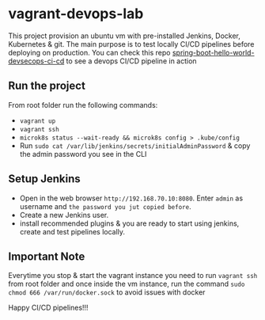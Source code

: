 # vagrant-devops-lab

This project provision an ubuntu vm with pre-installed Jenkins, Docker, Kubernetes & git. The main purpose is to test locally
CI/CD pipelines before deploying on production. You can check this repo [spring-boot-hello-world-devsecops-ci-cd](https://github.com/techednelson/spring-boot-hello-world-devsecops-ci-cd)
to see a devops CI/CD pipeline in action

## Run the project

From root folder run the following commands:

- `vagrant up`
- `vagrant ssh`
- `microk8s status --wait-ready && microk8s config > .kube/config`
- Run `sudo cat /var/lib/jenkins/secrets/initialAdminPassword` & copy the admin password you see in the CLI

## Setup Jenkins

- Open in the web browser `http://192.168.70.10:8080`. Enter `admin` as username and `the password you jut copied before`.
- Create a new Jenkins user.
- install recommended plugins & you are ready to start using jenkins, create and test pipelines locally.

## Important Note
Everytime you stop & start the vagrant instance you need to run `vagrant ssh` from root folder and once inside the vm instance, run the command `sudo chmod 666 /var/run/docker.sock` to avoid issues with docker

Happy CI/CD pipelines!!!
